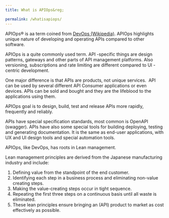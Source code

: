 ```yaml
---
title: What is APIOps&reg;

permalink: /whatisapiops/
---
```


APIOps&reg; is aa term coined from [DevOps (Wikipedia)](https://en.wikipedia.org/wiki/DevOps). APIOps highlights unique nature of developing and operating APIs compared to other software.

APIOps is a quite commonly used term. API -specific things are design patterns, gateways and other parts of API management platforms. Also versioning, subscriptions and rate limiting are different compared to UI -centric development.

One major difference is that APIs are products, not unique services.  API can be used by several different API Consumer applications or even devices. APIs can be sold and bought and they are the lifeblood to the applications using them.

APIOps goal is to design, build, test and release APIs more rapidly, frequently and reliably.

APIs have special specification standards, most common is OpenAPI (swagger). APIs have also some special tools for building deploying, testing and generating documentation. It is the same as end-user applications, with UX and UI design tools and special automation tools.

APIOps, like DevOps, has roots in Lean management.

Lean management principles are derived from the Japanese manufacturing industry and include: 

1.  Defining value from the standpoint of the end customer. 
2.  Identifying each step in a business process and eliminating non-value creating steps. 
3.  Making the value-creating steps occur in tight sequence. 
4.  Repeating the first three steps on a continuous basis until all waste is eliminated. 
5.  These lean principles ensure bringing an (API) product to market as cost effectively as possible.
